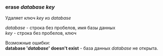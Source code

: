 ### **erase**  *database* *key*  
Удаляет ключ *key* из *database*  

*database* - строка без пробелов, имя базы данных  
*key* - строка без пробелов, ключ  

Возможные ошибки:  
**database '*database*' doesn't exist** - база данных *database* не открыта.
